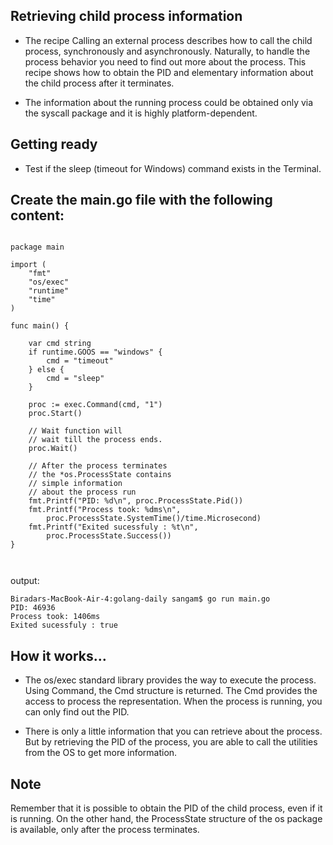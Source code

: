 ## Retrieving child process information

- The recipe Calling an external process describes how to call the child process, synchronously and asynchronously. Naturally, to handle the process behavior you need to find out more about the process.  This recipe shows how to obtain the PID and elementary information about the child process after it terminates.

- The information about the running process could be obtained only via the syscall package and it is highly platform-dependent.

## Getting ready

- Test if the sleep (timeout for Windows) command exists in the Terminal.

## Create the main.go file with the following content:
```

package main

import (
	"fmt"
	"os/exec"
	"runtime"
	"time"
)

func main() {

	var cmd string
	if runtime.GOOS == "windows" {
		cmd = "timeout"
	} else {
		cmd = "sleep"
	}

	proc := exec.Command(cmd, "1")
	proc.Start()

	// Wait function will
	// wait till the process ends.
	proc.Wait()

	// After the process terminates
	// the *os.ProcessState contains
	// simple information
	// about the process run
	fmt.Printf("PID: %d\n", proc.ProcessState.Pid())
	fmt.Printf("Process took: %dms\n",
		proc.ProcessState.SystemTime()/time.Microsecond)
	fmt.Printf("Exited sucessfuly : %t\n",
		proc.ProcessState.Success())
}



```

output:
```
Biradars-MacBook-Air-4:golang-daily sangam$ go run main.go
PID: 46936
Process took: 1406ms
Exited sucessfuly : true

```
## How it works…

- The os/exec standard library provides the way to execute the process. Using Command, the Cmd structure is returned. The Cmd provides the access to process the representation. When the process is running, you can only find out the PID.

- There is only a little information that you can retrieve about the process. But by retrieving the PID of the process, you are able to call the utilities from the OS to get more information.


## Note

Remember that it is possible to obtain the PID of the child process, even if it is running. On the other hand, the ProcessState structure of the os package is available, only after the process terminates.


